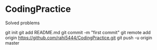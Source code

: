 # CodingPractice
Solved problems 


git init
git add README.md
git commit -m "first commit"
git remote add origin https://github.com/rahi5444/CodingPractice.git
git push -u origin master
